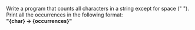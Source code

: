 Write a program that counts all characters in a string except for space (" ").   
Print all the occurrences in the following format:  
**"{char} -> {occurrences}"**
